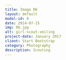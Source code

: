 ```yaml
---
title: Image 06
layout: default
modal-id: 6
date: 2014-07-15
img: 06.jpg
alt: girl-scout-smiling
project-date: January 2017
client: Start Bootstrap
category: Photography
description: Scouting
---
```

